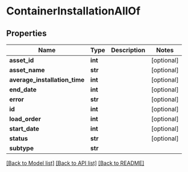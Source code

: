 # ContainerInstallationAllOf

## Properties
Name | Type | Description | Notes
------------ | ------------- | ------------- | -------------
**asset_id** | **int** |  | [optional] 
**asset_name** | **str** |  | [optional] 
**average_installation_time** | **int** |  | [optional] 
**end_date** | **int** |  | [optional] 
**error** | **str** |  | [optional] 
**id** | **int** |  | [optional] 
**load_order** | **int** |  | [optional] 
**start_date** | **int** |  | [optional] 
**status** | **str** |  | [optional] 
**subtype** | **str** |  | 

[[Back to Model list]](../README.md#documentation-for-models) [[Back to API list]](../README.md#documentation-for-api-endpoints) [[Back to README]](../README.md)


